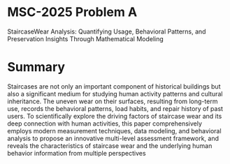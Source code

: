 # MSC-2025 Problem A
StaircaseWear Analysis: Quantifying Usage, Behavioral Patterns,
and Preservation Insights Through Mathematical Modeling

# Summary
Staircases are not only an important component of historical buildings but also a significant medium
for studying human activity patterns and cultural inheritance. The uneven wear on their surfaces,
resulting from long-term use, records the behavioral patterns, load habits, and repair history of past
users. To scientifically explore the driving factors of staircase wear and its deep connection with human
activities, this paper comprehensively employs modern measurement techniques, data modeling, and
behavioral analysis to propose an innovative multi-level assessment framework, and reveals the characteristics
of staircase wear and the underlying human behavior information from multiple perspectives
